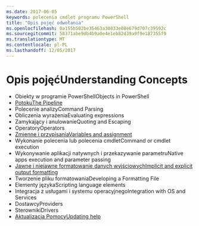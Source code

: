 ```yaml
---
ms.date: 2017-06-05
keywords: polecenia cmdlet programu PowerShell
title: "Opis pojęć odwołania"
ms.openlocfilehash: 0a155b502be35463a30833e08e679d707c39592c
ms.sourcegitcommit: 58371abe9db4b9a0e4e1eb82d39a9f9e187355f9
ms.translationtype: MT
ms.contentlocale: pl-PL
ms.lasthandoff: 12/05/2017
---
```

# <a name="understanding-concepts"></a><span data-ttu-id="8a724-103">Opis pojęć</span><span class="sxs-lookup"><span data-stu-id="8a724-103">Understanding Concepts</span></span>

*  <span data-ttu-id="8a724-104">Obiekty w programie PowerShell</span><span class="sxs-lookup"><span data-stu-id="8a724-104">Objects in PowerShell</span></span>  
*  [<span data-ttu-id="8a724-105">Potoku</span><span class="sxs-lookup"><span data-stu-id="8a724-105">The Pipeline</span></span>](./fundamental/understanding-the-windows-powershell-pipeline.md)
*  <span data-ttu-id="8a724-106">Polecenie analizy</span><span class="sxs-lookup"><span data-stu-id="8a724-106">Command Parsing</span></span>
*  <span data-ttu-id="8a724-107">Obliczenia wyrażenia</span><span class="sxs-lookup"><span data-stu-id="8a724-107">Evaluating expressions</span></span>
*  <span data-ttu-id="8a724-108">Zamykający i anulowanie</span><span class="sxs-lookup"><span data-stu-id="8a724-108">Quoting and Escaping</span></span>
*  <span data-ttu-id="8a724-109">Operatory</span><span class="sxs-lookup"><span data-stu-id="8a724-109">Operators</span></span>
*  [<span data-ttu-id="8a724-110">Zmienne i przypisania</span><span class="sxs-lookup"><span data-stu-id="8a724-110">Variables and assignment</span></span>](./fundamental/using-variables-to-store-objects.md)
*  <span data-ttu-id="8a724-111">Wykonanie polecenia lub polecenia cmdlet</span><span class="sxs-lookup"><span data-stu-id="8a724-111">Command or cmdlet execution</span></span>
*  <span data-ttu-id="8a724-112">Wykonywanie aplikacji natywnych i przekazywanie parametru</span><span class="sxs-lookup"><span data-stu-id="8a724-112">Native apps execution and parameter passing</span></span>
*  [<span data-ttu-id="8a724-113">Jawne i niejawne formatowanie danych wyjściowych</span><span class="sxs-lookup"><span data-stu-id="8a724-113">Implicit and explicit output formatting</span></span>](./cookbooks/using-format-commands-to-change-output-view.md)
*  <span data-ttu-id="8a724-114">Tworzenie pliku formatowania</span><span class="sxs-lookup"><span data-stu-id="8a724-114">Developing a Formatting File</span></span>
*  <span data-ttu-id="8a724-115">Elementy języka</span><span class="sxs-lookup"><span data-stu-id="8a724-115">Scripting language elements</span></span>
*  <span data-ttu-id="8a724-116">Integracja z usługami i systemu operacyjnego</span><span class="sxs-lookup"><span data-stu-id="8a724-116">Integration with OS and Services</span></span>
*  <span data-ttu-id="8a724-117">Dostawcy</span><span class="sxs-lookup"><span data-stu-id="8a724-117">Providers</span></span>
*  <span data-ttu-id="8a724-118">Sterowniki</span><span class="sxs-lookup"><span data-stu-id="8a724-118">Drivers</span></span>
*  [<span data-ttu-id="8a724-119">Aktualizacja Pomocy</span><span class="sxs-lookup"><span data-stu-id="8a724-119">Updating help</span></span>](/powershell/module/Microsoft.PowerShell.Core/Update-Help)

